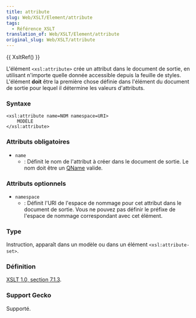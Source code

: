 ```yaml
---
title: attribute
slug: Web/XSLT/Element/attribute
tags:
  - Référence_XSLT
translation_of: Web/XSLT/Element/attribute
original_slug: Web/XSLT/attribute
---
```

{{ XsltRef() }}

L'élément `<xsl:attribute>` crée un attribut dans le document de sortie, en utilisant n'importe quelle donnée accessible depuis la feuille de styles. L'élément **doit** être la première chose définie dans l'élément du document de sortie pour lequel il détermine les valeurs d'attributs.

### Syntaxe

    <xsl:attribute name=NOM namespace=URI>
    	MODÈLE
    </xsl:attribute>

### Attributs obligatoires

- `name`
  - : Définit le nom de l'attribut à créer dans le document de sortie. Le nom doit être un [QName](http://www.w3.org/TR/REC-xml-names/#ns-qualnames) valide.

### Attributs optionnels

- `namespace`
  - : Définit l'URI de l'espace de nommage pour cet attribut dans le document de sortie. Vous ne pouvez pas définir le préfixe de l'espace de nommage correspondant avec cet élément.

### Type

Instruction, apparaît dans un modèle ou dans un élément `<xsl:attribute-set>`.

### Définition

[XSLT 1.0, section 7.1.3](http://www.w3.org/TR/xslt#creating-attributes).

### Support Gecko

Supporté.
